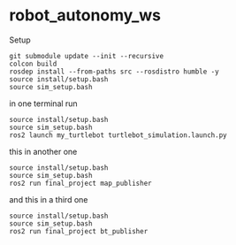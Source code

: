 # robot_autonomy_ws

Setup

```shell
git submodule update --init --recursive
colcon build
rosdep install --from-paths src --rosdistro humble -y
source install/setup.bash
source sim_setup.bash
```

in one terminal run

```shell
source install/setup.bash
source sim_setup.bash
ros2 launch my_turtlebot turtlebot_simulation.launch.py
```

this in another one

```shell
source install/setup.bash
source sim_setup.bash
ros2 run final_project map_publisher
```

and this in a third one

```shell
source install/setup.bash
source sim_setup.bash
ros2 run final_project bt_publisher
```
